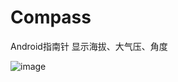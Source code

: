 # Compass
Android指南针 显示海拔、大气压、角度

![image](https://github.com/liyi828328/Compass/raw/master/screenshot/Screenshot_20160429-152622.png)
